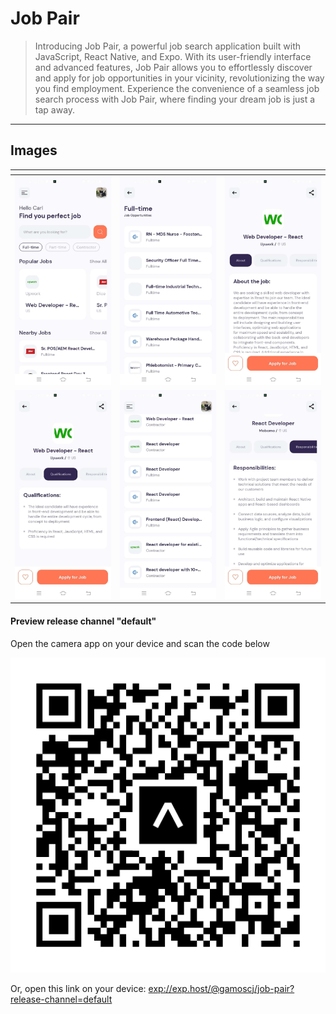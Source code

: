 # Job Pair

 > Introducing Job Pair, a powerful job search application built with JavaScript, React Native, and Expo. With its user-friendly interface and advanced features, Job Pair allows you to effortlessly discover and apply for job opportunities in your vicinity, revolutionizing the way you find employment. Experience the convenience of a seamless job search process with Job Pair, where finding your dream job is just a tap away.

---
## Images
| <!-- --> | <!-- --> | <!-- --> |
| --- | --- | --- |
| ![](https://raw.githubusercontent.com/SudoPengu/job-pair/main/images/Screenshot_20230731_173147.jpg) | ![](https://raw.githubusercontent.com/SudoPengu/job-pair/main/images/Screenshot_20230731_173155.jpg) | ![](https://raw.githubusercontent.com/SudoPengu/job-pair/main/images/Screenshot_20230731_173204.jpg)
| ![](https://raw.githubusercontent.com/SudoPengu/job-pair/main/images/Screenshot_20230731_173206.jpg) | ![](https://raw.githubusercontent.com/SudoPengu/job-pair/main/images/Screenshot_20230731_173228.jpg) | ![](https://raw.githubusercontent.com/SudoPengu/job-pair/main/images/Screenshot_20230731_173237.jpg) |

 #### Preview release channel "default"
 Open the camera app on your device and scan the code below

 ![alt-text](https://raw.githubusercontent.com/SudoPengu/job-pair/a037cfbf0a4637ae75e645542331a9cf8d219190/images/expo-go.svg)

Or, open this link on your device: [exp://exp.host/@gamoscj/job-pair?release-channel=default](link)

